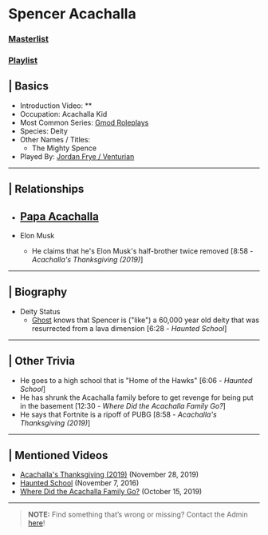 # Spencer Acachalla
### [Masterlist]()
### [Playlist]()

## | Basics
- Introduction Video: **
- Occupation: Acachalla Kid
- Most Common Series: [Gmod Roleplays](6.Series/Gmod/Roleplays.md)
- Species: Deity
- Other Names / Titles:
  - The Mighty Spence
- Played By: [Jordan Frye / Venturian](3.Siblings/3.1.Jordan-Frye-Venturian.md)

----

## | Relationships
- [**Papa Acachalla**](5.Characters/Papa_Acachalla.md)
  - 

- Elon Musk
  - He claims that he's Elon Musk's half-brother twice removed \[8:58 - *Acachalla's Thanksgiving (2019)*]

----

## | Biography
- Deity Status
  -  [Ghost](5.Characters/Johnny_Ghost.md) knows that Spencer is \("like") a 60,000 year old deity that was resurrected from a lava dimension \[6:28 - *Haunted School*]  

----

## | Other Trivia
- He goes to a high school that is "Home of the Hawks" \[6:06 - *Haunted School*]
- He has shrunk the Acachalla family before to get revenge for being put in the basement \[12:30 - *Where Did the Acachalla Family Go?*]
- He says that Fortnite is a ripoff of PUBG \[8:58 - *Acachalla's Thanksgiving (2019)*]

----

## | Mentioned Videos
- [Acachalla's Thanksgiving \(2019)](https://youtu.be/dC5GT2mZNEk) \(November 28, 2019)
- [Haunted School](https://youtu.be/cV31R3z-P7M) \(November 7, 2016)
- [Where Did the Acachalla Family Go?](https://youtu.be/rXysj4tKZmU) \(October 15, 2019)

----

> **NOTE:** Find something that’s wrong or missing? Contact the Admin [here](../chapter_2.md)!